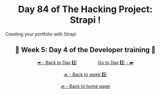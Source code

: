 <h1 align="center">Day 84 of The Hacking Project: Strapi !</h1>

Creating your portfolio with Strapi

<h2 align="center">🎉 Week 5: Day 4 of the Developer training 🎉</h2>

<div align="center">
  
  [⬅️ - Back to Day 3️⃣](https://github.com/BenjaminCharmes/THP_Developer/tree/main/Week_5/Day_3)
  &nbsp;&nbsp;&nbsp;&nbsp;&nbsp;&nbsp;&nbsp;&nbsp;&nbsp;&nbsp;&nbsp;&nbsp;&nbsp;&nbsp;&nbsp;
  [Go to Day 5️⃣ - ➡️](https://github.com/BenjaminCharmes/THP_Developer/tree/main/Week_5/Day_5)

</div>

<div align="center">

  [🔙 - Back to week 5️⃣](https://github.com/BenjaminCharmes/THP_Developer/tree/main/Week_5)

  [🔙 - Back to home page](https://github.com/BenjaminCharmes/THP_Developer)

</div>
